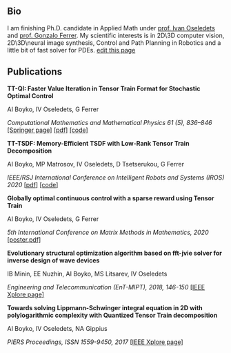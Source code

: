 ## Bio

I am finishing Ph.D. candidate in Applied Math under [prof. Ivan Oseledets](https://scholar.google.com/citations?user=5kMqBQEAAAAJ&hl=en&oi=ao) and [prof. Gonzalo Ferrer](https://scholar.google.com/citations?user=dDiJhKMAAAAJ&hl=en&oi=ao).
My scientific interests is in 2D\3D computer vision, 2D\3D\neural image synthesis, Control and Path Planning in Robotics and a little bit of fast solver for PDEs.
[edit this page](https://github.com/aiboyko/aiboyko.github.io/edit/master/README.md)

## Publications


**TT-QI: Faster Value Iteration in Tensor Train Format for Stochastic Optimal Control**

AI Boyko, IV Oseledets, G Ferrer

_Computational Mathematics and Mathematical Physics 61 (5), 836–846_
[[Springer page]](https://link.springer.com/article/10.1134/S0965542521050043) [[pdf]]()  [[code]](https://github.com/aiboyko/ttcontrol)

**TT-TSDF: Memory-Efficient TSDF with Low-Rank Tensor Train Decomposition**

AI Boyko, MP Matrosov, IV Oseledets, D Tsetserukou, G Ferrer

_IEEE/RSJ International Conference on Intelligent Robots and Systems (IROS) 2020_
[[pdf]](https://sites.skoltech.ru/app/data/uploads/sites/50/2021/01/tt-tsdf-iros2020.pdf) [[code]](https://github.com/aiboyko/ttsdf)

**Globally optimal continuous control with a sparse reward using Tensor Train**

AI Boyko, IV Oseledets, G Ferrer

_5th International Conference on Matrix Methods in Mathematics, 2020_
[[poster.pdf]]()

**Evolutionary structural optimization algorithm based on fft-jvie solver for inverse design of wave devices**

IB Minin, EE Nuzhin, AI Boyko, MS Litsarev, IV Oseledets

_Engineering and Telecommunication (EnT-MIPT), 2018, 146-150_
[[IEEE Xplore page]](https://ieeexplore.ieee.org/document/8757482)

**Towards solving Lippmann-Schwinger integral equation in 2D with polylogarithmic complexity with Quantized Tensor Train decomposition**

AI Boyko, IV Oseledets, NA Gippius

_PIERS Proceedings, ISSN 1559-9450, 2017_
[[IEEE Xplore page]](https://ieeexplore.ieee.org/document/8262141)

